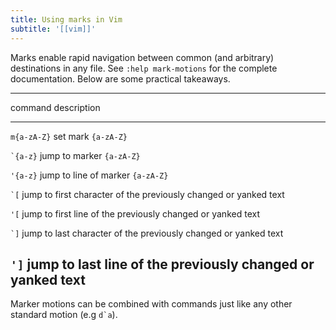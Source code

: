 ```yaml
---
title: Using marks in Vim
subtitle: '[[vim]]'
---
```


Marks enable rapid navigation between common (and arbitrary)
destinations in any file. See `:help mark-motions` for the complete
documentation. Below are some practical takeaways.

  -----------------------------------------------------------------------
  command        description
  -------------- --------------------------------------------------------
  `m{a-zA-Z}`    set mark `{a-zA-Z}`

  `` `{a-z} ``   jump to marker `{a-zA-Z}`

  `'{a-z}`       jump to line of marker `{a-zA-Z}`

  `` `[ ``       jump to first character of the previously changed or
                 yanked text

  `'[`           jump to first line of the previously changed or yanked
                 text

  `` `] ``       jump to last character of the previously changed or
                 yanked text

  `']`           jump to last line of the previously changed or yanked
                 text
  -----------------------------------------------------------------------

Marker motions can be combined with commands just like any other
standard motion (e.g ``d`a``).
